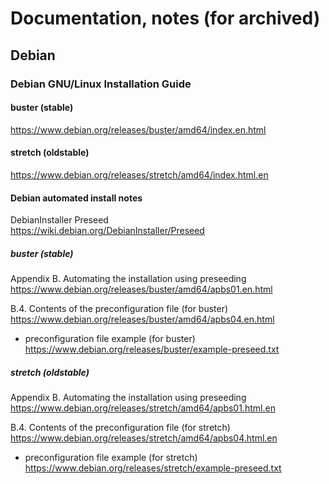 # Documentation, notes (for archived)

## Debian

### Debian GNU/Linux Installation Guide 

#### buster (stable)

https://www.debian.org/releases/buster/amd64/index.en.html  

#### stretch (oldstable)

https://www.debian.org/releases/stretch/amd64/index.html.en  

#### Debian automated install notes

DebianInstaller Preseed  
https://wiki.debian.org/DebianInstaller/Preseed  

##### buster (stable)

Appendix B. Automating the installation using preseeding  
https://www.debian.org/releases/buster/amd64/apbs01.en.html  

B.4. Contents of the preconfiguration file (for buster)  
https://www.debian.org/releases/buster/amd64/apbs04.en.html  

  * preconfiguration file example (for buster)  
https://www.debian.org/releases/buster/example-preseed.txt  

##### stretch (oldstable)

Appendix B. Automating the installation using preseeding  
https://www.debian.org/releases/stretch/amd64/apbs01.html.en  

B.4. Contents of the preconfiguration file (for stretch)  
https://www.debian.org/releases/stretch/amd64/apbs04.html.en  

  * preconfiguration file example (for stretch)  
https://www.debian.org/releases/stretch/example-preseed.txt  

